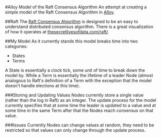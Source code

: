 #Alloy Model of the Raft Consensus Algorithm
An attempt at creating a simple model of the Raft Consensus Algorithm in
[Alloy](http://alloy.mit.edu/alloy/).

##Raft
The [Raft Consensus Algorithm](https://raft.github.io/) is designed to be an
easy to understand distributed consensus algorithm. There is a great
visualization of how it operates at
[thesecretlivesofdata.com/raft/](http://thesecretlivesofdata.com/raft/).

##My Model
As it currently stands this model breaks time into two categories:

- States
- Terms

A State is essentially a clock tick, some unit of time to break down the model
by. While a Term is essentially the lifetime of a leader Node (almost analogous
to Raft's definition of a Term with the exception that the model doesn't handle
elections at this time).

###Storing and Updating Values
Nodes currently store a single value (rather than the log in Raft) as an
integer. The update process for the model currently specifies that at some time
the leader is updated to a value and at some time in the same Term after that
the Nodes reach consensus on that value.

###Issues
Currently Nodes can change values at random, they need to be restricted so that
values can only change through the update process.
